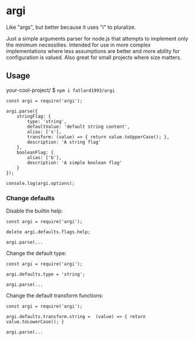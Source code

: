 # argi

Like "args", but better because it uses "i" to pluralize.

Just a simple arguments parser for node.js that attempts to implement only the minimum necessities. Intended for use in more complex implementations where less assumptions are better and more ability for configuration is valued. Also great for small projects where size matters.

## Usage

your-cool-project/ $ `npm i fatlard1993/argi`

```
const argi = require('argi');

argi.parse({
	stringFlag: {
		type: 'string',
		defaultValue: 'default string content',
		alias: ['s'],
		transform: (value) => { return value.toUpperCase(); },
		description: 'A string flag'
	},
	booleanFlag: {
		alias: ['b'],
		description: 'A simple boolean flag'
	}
});

console.log(argi.options);
```

### Change defaults

Disable the builtin help:
```
const argi = require('argi');

delete argi.defaults.flags.help;

argi.parse(...
```

Change the default type:
```
const argi = require('argi');

argi.defaults.type = 'string';

argi.parse(...
```

Change the default transform functions:
```
const argi = require('argi');

argi.defaults.transform.string =  (value) => { return value.toLowerCase(); }

argi.parse(...
```